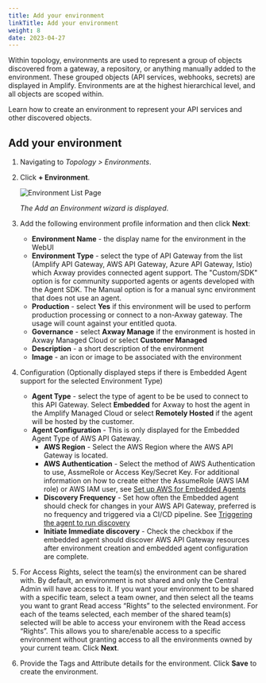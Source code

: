 ```yaml
---
title: Add your environment
linkTitle: Add your environment
weight: 8
date: 2023-04-27
---
```

Within topology, environments are used to represent a group of objects discovered from a gateway, a repository, or anything manually added to the environment.  These grouped objects (API services, webhooks, secrets) are displayed in Amplify. Environments are at the highest hierarchical level, and all objects are scoped within.

Learn how to create an environment to represent your API services and other discovered objects. 

## Add your environment

1. Navigating to *Topology > Environments*.
2. Click **+ Environment**.

    ![Environment List Page](/Images/central/EnvironmentListPage.png)

    *The Add an Environment wizard is displayed*.

3. Add the following environment profile information and then click **Next**:

    * **Environment Name** - the display name for the environment in the WebUI
    * **Environment Type** - select the type of API Gateway from the list (Amplify API Gateway, AWS API Gateway, Azure API Gateway, Istio) which Axway provides connected agent support.  The "Custom/SDK" option is for community supported agents or agents developed with the Agent SDK.   The Manual option is for a manual sync environment that does not use an agent.
    * **Production** - select **Yes** if this environment will be used to perform production processing or connect to a non-Axway gateway. The usage will count against your entitled quota.
    * **Governance** - select **Axway Manage** if the environment is hosted in Axway Managed Cloud or select **Customer Managed**
    * **Description** - a short description of the environment
    * **Image** - an icon or image to be associated with the environment

4. Configuration (Optionally displayed steps if there is Embedded Agent support for the selected Environment Type)

    * **Agent Type** - select the type of agent to be be used to connect to this API Gateway.  Select **Embedded** for Axway to host the agent in the Amplify Managed Cloud or select **Remotely Hosted** if the agent will be hosted by the customer.
    * **Agent Configuration** - This is only displayed for the Embedded Agent Type of AWS API Gateway.  
         * **AWS Region** - Select the AWS Region where the AWS API Gateway is located.
         * **AWS Authentication** - Select the method of AWS Authentication to use, AssmeRole or Access Key/Secret Key.  For additional information on how to create either the AssumeRole (AWS IAM role) or AWS IAM user, see [Set up AWS for Embedded Agents](https://docs.axway.com/bundle/amplify-central/page/docs/connect_manage_environ/connect_aws_gateway/embedded-aws-agent-setup/index.html)
         * **Discovery Frequency** - Set how often the Embedded agent should check for changes in your AWS API Gateway, preferred is no frequency and triggered via a CI/CD pipeline.  See [Triggering the agent to run discovery](https://docs.axway.com/bundle/amplify-central/page/docs/connect_manage_environ/connect_aws_gateway/deploy-embedded-agents/index.html#triggering-the-agent-to-run-discovery)
         *  **Initiate Immediate discovery** - Check the checkbox if the embedded agent should discover AWS API Gateway resources after environment creation and embedded agent configuration are complete.

5. For Access Rights, select the team(s) the environment can be shared with. By default, an environment is not shared and only the Central Admin will have access to it. If you want your environment to be shared with a specific team, select a team owner, and then select all the teams you want to grant Read access “Rights” to the selected environment. For each of the teams selected, each member of the shared team(s) selected will be able to access your environem with the Read access “Rights”. This allows you to share/enable access to a specific environment without granting access to all the environments owned by your current team. Click **Next**.

6. Provide the Tags and Attribute details for the environment. Click **Save** to create the environment.
